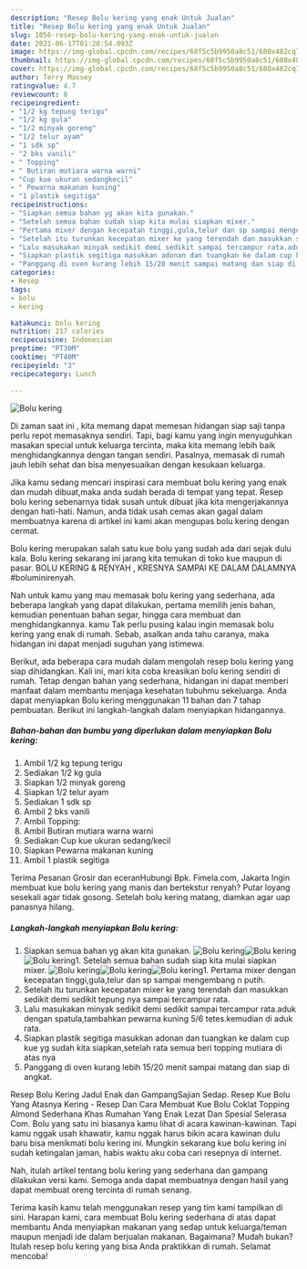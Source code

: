 ```yaml
---
description: "Resep Bolu kering yang enak Untuk Jualan"
title: "Resep Bolu kering yang enak Untuk Jualan"
slug: 1056-resep-bolu-kering-yang-enak-untuk-jualan
date: 2021-06-17T01:28:54.093Z
image: https://img-global.cpcdn.com/recipes/68f5c5b9950a8c51/680x482cq70/bolu-kering-foto-resep-utama.jpg
thumbnail: https://img-global.cpcdn.com/recipes/68f5c5b9950a8c51/680x482cq70/bolu-kering-foto-resep-utama.jpg
cover: https://img-global.cpcdn.com/recipes/68f5c5b9950a8c51/680x482cq70/bolu-kering-foto-resep-utama.jpg
author: Terry Massey
ratingvalue: 4.7
reviewcount: 8
recipeingredient:
- "1/2 kg tepung terigu"
- "1/2 kg gula"
- "1/2 minyak goreng"
- "1/2 telur ayam"
- "1 sdk sp"
- "2 bks vanili"
- " Topping"
- " Butiran mutiara warna warni"
- "Cup kue ukuran sedangkecil"
- " Pewarna makanan kuning"
- "1 plastik segitiga"
recipeinstructions:
- "Siapkan semua bahan yg akan kita gunakan."
- "Setelah semua bahan sudah siap kita mulai siapkan mixer."
- "Pertama mixer dengan kecepatan tinggi,gula,telur dan sp sampai mengembang n putih."
- "Setelah itu turunkan kecepatan mixer ke yang terendah dan masukkan sedikit demi sedikit tepung nya sampai tercampur rata."
- "Lalu masukakan minyak sedikit demi sedikit sampai tercampur rata.aduk dengan spatula,tambahkan pewarna kuning 5/6 tetes.kemudian di aduk rata."
- "Siapkan plastik segitiga masukkan adonan dan tuangkan ke dalam cup kue yg sudah kita siapkan,setelah rata semua beri topping mutiara di atas nya"
- "Panggang di oven kurang lebih 15/20 menit sampai matang dan siap di angkat."
categories:
- Resep
tags:
- bolu
- kering

katakunci: bolu kering 
nutrition: 217 calories
recipecuisine: Indonesian
preptime: "PT30M"
cooktime: "PT40M"
recipeyield: "3"
recipecategory: Lunch

---
```



![Bolu kering](https://img-global.cpcdn.com/recipes/68f5c5b9950a8c51/680x482cq70/bolu-kering-foto-resep-utama.jpg)

Di zaman  saat ini , kita memang dapat memesan hidangan siap saji tanpa perlu repot memasaknya sendiri. Tapi, bagi kamu yang ingin menyuguhkan masakan special untuk keluarga tercinta, maka kita memang lebih baik menghidangkannya dengan tangan sendiri. Pasalnya, memasak di rumah jauh lebih sehat dan bisa menyesuaikan dengan kesukaan keluarga.

Jika kamu sedang mencari inspirasi cara membuat bolu kering yang enak dan mudah dibuat,maka anda sudah berada di tempat yang tepat. Resep bolu kering  sebenarnya tidak susah untuk dibuat jika kita mengerjakannya dengan hati-hati. Namun, anda tidak usah cemas akan gagal dalam membuatnya 
karena di artikel ini kami akan mengupas bolu kering dengan cermat.  

Bolu kering merupakan salah satu kue bolu yang sudah ada dari sejak dulu kala. Bolu kering sekarang ini jarang kita temukan di toko kue maupun di pasar. BOLU KERING &amp; RENYAH , KRESNYA SAMPAI KE DALAM DALAMNYA #boluminirenyah.

Nah untuk kamu yang mau memasak bolu kering yang sederhana, ada beberapa langkah yang dapat dilakukan, pertama memilih jenis bahan, kemudian penentuan bahan segar, hingga cara membuat dan menghidangkannya. kamu Tak perlu pusing kalau ingin memasak bolu kering yang enak di rumah. Sebab, asalkan anda  tahu caranya, maka hidangan ini dapat menjadi suguhan yang istimewa.

Berikut, ada beberapa cara mudah dalam mengolah resep bolu kering yang siap dihidangkan. Kali ini, mari kita coba kreasikan bolu kering sendiri di rumah. Tetap dengan bahan yang sederhana, hidangan ini dapat memberi manfaat dalam membantu menjaga kesehatan tubuhmu sekeluarga. Anda dapat menyiapkan Bolu kering menggunakan 11 bahan dan 7 tahap pembuatan. Berikut ini langkah-langkah dalam menyiapkan hidangannya.

<!--inarticleads1-->

##### Bahan-bahan dan bumbu yang diperlukan dalam menyiapkan Bolu kering:

1. Ambil 1/2 kg tepung terigu
1. Sediakan 1/2 kg gula
1. Siapkan 1/2 minyak goreng
1. Siapkan 1/2 telur ayam
1. Sediakan 1 sdk sp
1. Ambil 2 bks vanili
1. Ambil  Topping:
1. Ambil  Butiran mutiara warna warni
1. Sediakan Cup kue ukuran sedang/kecil
1. Siapkan  Pewarna makanan kuning
1. Ambil 1 plastik segitiga


Terima Pesanan Grosir dan eceranHubungi Bpk. Fimela.com, Jakarta Ingin membuat kue bolu kering yang manis dan bertekstur renyah? Putar loyang sesekali agar tidak gosong. Setelah bolu kering matang, diamkan agar uap panasnya hilang. 

<!--inarticleads2-->

##### Langkah-langkah menyiapkan Bolu kering:

1. Siapkan semua bahan yg akan kita gunakan.
<img src="https://img-global.cpcdn.com/steps/f3bee9d09c65f5a4/160x128cq70/bolu-kering-langkah-memasak-1-foto.jpg" alt="Bolu kering"><img src="https://img-global.cpcdn.com/steps/670a02d38383b421/160x128cq70/bolu-kering-langkah-memasak-1-foto.jpg" alt="Bolu kering"><img src="https://img-global.cpcdn.com/steps/41ffc6ba0c203f4c/160x128cq70/bolu-kering-langkah-memasak-1-foto.jpg" alt="Bolu kering">1. Setelah semua bahan sudah siap kita mulai siapkan mixer.
<img src="https://img-global.cpcdn.com/steps/b135062ff005a37f/160x128cq70/bolu-kering-langkah-memasak-2-foto.jpg" alt="Bolu kering"><img src="https://img-global.cpcdn.com/steps/1073c90f87e4c8d3/160x128cq70/bolu-kering-langkah-memasak-2-foto.jpg" alt="Bolu kering"><img src="https://img-global.cpcdn.com/steps/36f1040032a90e9c/160x128cq70/bolu-kering-langkah-memasak-2-foto.jpg" alt="Bolu kering">1. Pertama mixer dengan kecepatan tinggi,gula,telur dan sp sampai mengembang n putih.
1. Setelah itu turunkan kecepatan mixer ke yang terendah dan masukkan sedikit demi sedikit tepung nya sampai tercampur rata.
1. Lalu masukakan minyak sedikit demi sedikit sampai tercampur rata.aduk dengan spatula,tambahkan pewarna kuning 5/6 tetes.kemudian di aduk rata.
1. Siapkan plastik segitiga masukkan adonan dan tuangkan ke dalam cup kue yg sudah kita siapkan,setelah rata semua beri topping mutiara di atas nya
1. Panggang di oven kurang lebih 15/20 menit sampai matang dan siap di angkat.


Resep Bolu Kering Jadul Enak dan GampangSajian Sedap. Resep Kue Bolu Yang Atasnya Kering - Resep Dan Cara Membuat Kue Bolu Coklat Topping Almond Sederhana Khas Rumahan Yang Enak Lezat Dan Spesial Selerasa Com. Bolu yang satu ini biasanya kamu lihat di acara kawinan-kawinan. Tapi kamu nggak usah khawatir, kamu nggak harus bikin acara kawinan dulu baru bisa menikmati bolu kering ini. Mungkin sekarang kue bolu kering ini sudah ketingalan jaman, habis waktu aku coba cari resepnya di internet. 

Nah, itulah artikel tentang  bolu kering  yang sederhana dan gampang dilakukan versi kami. Semoga anda dapat membuatnya dengan hasil yang dapat membuat oreng tercinta di rumah senang. 

Terima kasih kamu telah menggunakan resep yang tim kami tampilkan di sini. Harapan kami, cara membuat  Bolu kering sederhana di atas dapat membantu Anda menyiapkan makanan yang sedap untuk keluarga/teman maupun menjadi ide dalam berjualan makanan. Bagaimana? Mudah bukan? Itulah resep bolu kering yang bisa Anda praktikkan di rumah. Selamat mencoba!

